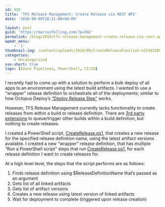 ```yaml
---
id: 592
title: 'TFS Release Management: Create Release via REST API'
date: '2018-09-09T20:21:08+00:00'

layout: post
guid: 'https://marcusfelling.com/?p=592'
permalink: /blog/2018/tfs-release-management-create-release-via-rest-api/
wpmdr_menu:
    - '1'
thumbnail-img: /content/uploads/2018/09/CreateReleaseFunction-e1536520560720.png
categories:
    - Uncategorized
nav-short: true
tags: [Azure Pipelines, PowerShell, CI/CD]
---
```



I recently had to come up with a solution to perform a bulk deploy of all apps to an environment using the latest build artifacts. I wanted to use a “wrapper” release definition to orchestrate all of the deployments; similar to how Octopus Deploy’s [“Deploy Release Step”](https://octopus.com/docs/deployment-process/projects/coordinating-multiple-projects/deploy-release-step) works.

However, TFS Release Management currently lacks functionality to create releases from within a build or release definition. There are [3rd party extensions](https://marketplace.visualstudio.com/search?term=queue%20build&target=VSTS&category=Build%20and%20release&sortBy=Relevance) to queue/trigger other builds within a build definition, but nothing to create releases.

I created a PowerShell script, [CreateRelease.ps1](https://gist.github.com/MarcusFelling/3a0d9387495c0be3ee664dea541b4fc4), that creates a new release for the specified release definition name, using the latest artifact versions available. I created a new “wrapper” release definition, that has multiple “Run a PowerShell script” steps that run [CreateRelease.ps1](https://gist.github.com/MarcusFelling/3a0d9387495c0be3ee664dea541b4fc4), for each release definition I want to create releases for.

At a high level level, the steps that the script performs are as follows:

1. Finds release definition using $ReleaseDefinitionName that’s passed as an argument
2. Gets list of all linked artifacts
3. Gets list of artifact versions
4. Creates a new release using latest version of linked artifacts
5. Wait for deployment to complete (triggered upon release creation)

<script src="https://gist.github.com/MarcusFelling/3a0d9387495c0be3ee664dea541b4fc4.js"></script>